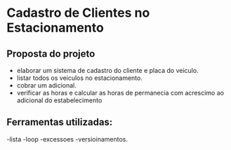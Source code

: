 # Cadastro de Clientes no Estacionamento

## Proposta do projeto

- elaborar um sistema de cadastro do cliente e placa do veiculo.
- listar todos os veiculos no estacionamento.
- cobrar um adicional.
- verificar as horas e calcular as horas de permanecia com acrescimo ao adicional do estabelecimento

## Ferramentas utilizadas: 
-lista
-loop
-excessoes
-versioinamentos. 
